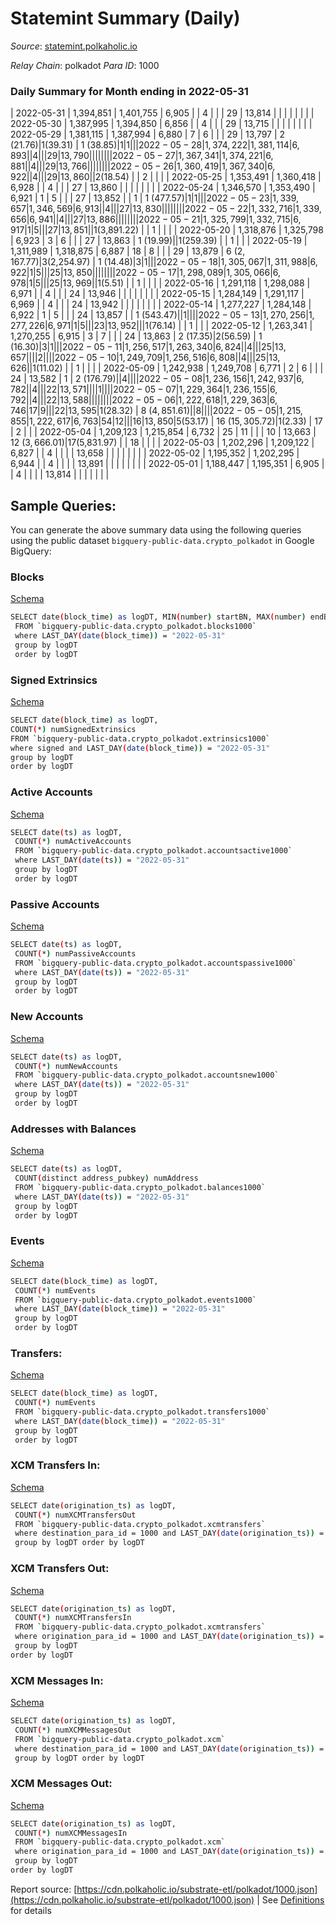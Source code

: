 # Statemint Summary (Daily)

_Source_: [statemint.polkaholic.io](https://statemint.polkaholic.io)

*Relay Chain*: polkadot
*Para ID*: 1000



### Daily Summary for Month ending in 2022-05-31


| 2022-05-31 | 1,394,851 | 1,401,755 | 6,905 |  | 4 |  |  | 29 | 13,814 |   |   |   |  |  |  |
| 2022-05-30 | 1,387,995 | 1,394,850 | 6,856 |  | 4 |  |  | 29 | 13,715 |   |   |   |  |  |  |
| 2022-05-29 | 1,381,115 | 1,387,994 | 6,880 | 7 | 6 |  |  | 29 | 13,797 | 2 ($21.76) | 1 ($39.31) | 1 ($38.85) | 1 | 1 |  |
| 2022-05-28 | 1,374,222 | 1,381,114 | 6,893 |  | 4 |  |  | 29 | 13,790 |   |   |   |  |  |  |
| 2022-05-27 | 1,367,341 | 1,374,221 | 6,881 |  | 4 |  |  | 29 | 13,766 |   |   |   |  |  |  |
| 2022-05-26 | 1,360,419 | 1,367,340 | 6,922 |  | 4 |  |  | 29 | 13,860 |   | 2 ($18.54) |   | 2 |  |  |
| 2022-05-25 | 1,353,491 | 1,360,418 | 6,928 |  | 4 |  |  | 27 | 13,860 |   |   |   |  |  |  |
| 2022-05-24 | 1,346,570 | 1,353,490 | 6,921 | 1 | 5 |  |  | 27 | 13,852 |   | 1  | 1 ($477.57) | 1 | 1 |  |
| 2022-05-23 | 1,339,657 | 1,346,569 | 6,913 |  | 4 |  |  | 27 | 13,830 |   |   |   |  |  |  |
| 2022-05-22 | 1,332,716 | 1,339,656 | 6,941 |  | 4 |  |  | 27 | 13,886 |   |   |   |  |  |  |
| 2022-05-21 | 1,325,799 | 1,332,715 | 6,917 | 1 | 5 |  |  | 27 | 13,851 |   | 1 ($3,891.22) |   | 1 |  |  |
| 2022-05-20 | 1,318,876 | 1,325,798 | 6,923 | 3 | 6 |  |  | 27 | 13,863 | 1 ($19.99) |   | 1 ($259.39) |  | 1 |  |
| 2022-05-19 | 1,311,989 | 1,318,875 | 6,887 | 18 | 8 |  |  | 29 | 13,879 | 6 ($2,167.77) | 3 ($2,254.97) | 1 ($14.48) | 3 | 1 |  |
| 2022-05-18 | 1,305,067 | 1,311,988 | 6,922 | 1 | 5 |  |  | 25 | 13,850 |   |   |   |  |  |  |
| 2022-05-17 | 1,298,089 | 1,305,066 | 6,978 | 1 | 5 |  |  | 25 | 13,969 |   | 1 ($5.51) |   | 1 |  |  |
| 2022-05-16 | 1,291,118 | 1,298,088 | 6,971 |  | 4 |  |  | 24 | 13,946 |   |   |   |  |  |  |
| 2022-05-15 | 1,284,149 | 1,291,117 | 6,969 |  | 4 |  |  | 24 | 13,942 |   |   |   |  |  |  |
| 2022-05-14 | 1,277,227 | 1,284,148 | 6,922 | 1 | 5 |  |  | 24 | 13,857 |   | 1 ($543.47) |   | 1 |  |  |
| 2022-05-13 | 1,270,256 | 1,277,226 | 6,971 | 1 | 5 |  |  | 23 | 13,952 |   |   | 1 ($76.14) |  | 1 |  |
| 2022-05-12 | 1,263,341 | 1,270,255 | 6,915 | 3 | 7 |  |  | 24 | 13,863 | 2 ($17.35) | 2 ($56.59) | 1 ($16.30) | 3 | 1 |  |
| 2022-05-11 | 1,256,517 | 1,263,340 | 6,824 |  | 4 |  |  | 25 | 13,657 |   |   |   | 2 |  |  |
| 2022-05-10 | 1,249,709 | 1,256,516 | 6,808 |  | 4 |  |  | 25 | 13,626 |   | 1 ($11.02) |   | 1 |  |  |
| 2022-05-09 | 1,242,938 | 1,249,708 | 6,771 | 2 | 6 |  |  | 24 | 13,582 | 1  | 2 ($176.79) |   | 4 |  |  |
| 2022-05-08 | 1,236,156 | 1,242,937 | 6,782 |  | 4 |  |  | 22 | 13,571 |   |   |   | 1 |  |  |
| 2022-05-07 | 1,229,364 | 1,236,155 | 6,792 |  | 4 |  |  | 22 | 13,588 |   |   |   |  |  |  |
| 2022-05-06 | 1,222,618 | 1,229,363 | 6,746 | 17 | 9 |  |  | 22 | 13,595 | 1 ($28.32) | 8 ($4,851.61) |   | 8 |  |  |
| 2022-05-05 | 1,215,855 | 1,222,617 | 6,763 | 54 | 12 |  |  | 16 | 13,850 | 5 ($53.17) | 16 ($15,305.72) | 1 ($2.33) | 17 | 2 |  |
| 2022-05-04 | 1,209,123 | 1,215,854 | 6,732 | 25 | 11 |  |  | 10 | 13,663 | 12 ($3,666.01) | 17 ($5,831.97) |   | 18 |  |  |
| 2022-05-03 | 1,202,296 | 1,209,122 | 6,827 |  | 4 |  |  |  | 13,658 |   |   |   |  |  |  |
| 2022-05-02 | 1,195,352 | 1,202,295 | 6,944 |  | 4 |  |  |  | 13,891 |   |   |   |  |  |  |
| 2022-05-01 | 1,188,447 | 1,195,351 | 6,905 |  | 4 |  |  |  | 13,814 |   |   |   |  |  |  |

## Sample Queries:
You can generate the above summary data using the following queries using the public dataset `bigquery-public-data.crypto_polkadot` in Google BigQuery:


### Blocks 

[Schema](https://github.com/colorfulnotion/substrate-etl/blob/main/schema/blocks.json)

```bash
SELECT date(block_time) as logDT, MIN(number) startBN, MAX(number) endBN, COUNT(*) numBlocks 
 FROM `bigquery-public-data.crypto_polkadot.blocks1000`  
 where LAST_DAY(date(block_time)) = "2022-05-31" 
 group by logDT 
 order by logDT
```

### Signed Extrinsics 

[Schema](https://github.com/colorfulnotion/substrate-etl/blob/main/schema/extrinsics.json)

```bash
SELECT date(block_time) as logDT, 
COUNT(*) numSignedExtrinsics 
FROM `bigquery-public-data.crypto_polkadot.extrinsics1000`  
where signed and LAST_DAY(date(block_time)) = "2022-05-31" 
group by logDT 
order by logDT
```

### Active Accounts 

[Schema](https://github.com/colorfulnotion/substrate-etl/blob/main/schema/accountsactive.json)

```bash
SELECT date(ts) as logDT, 
 COUNT(*) numActiveAccounts 
 FROM `bigquery-public-data.crypto_polkadot.accountsactive1000` 
 where LAST_DAY(date(ts)) = "2022-05-31" 
 group by logDT 
 order by logDT
```

### Passive Accounts 

[Schema](https://github.com/colorfulnotion/substrate-etl/blob/main/schema/accountspassive.json)

```bash
SELECT date(ts) as logDT, 
 COUNT(*) numPassiveAccounts 
 FROM `bigquery-public-data.crypto_polkadot.accountspassive1000` 
 where LAST_DAY(date(ts)) = "2022-05-31" 
 group by logDT 
 order by logDT
```

### New Accounts 

[Schema](https://github.com/colorfulnotion/substrate-etl/blob/main/schema/accountsnew.json)

```bash
SELECT date(ts) as logDT, 
 COUNT(*) numNewAccounts 
 FROM `bigquery-public-data.crypto_polkadot.accountsnew1000` 
 where LAST_DAY(date(ts)) = "2022-05-31" 
 group by logDT
 order by logDT
```

### Addresses with Balances 

[Schema](https://github.com/colorfulnotion/substrate-etl/blob/main/schema/balances.json)

```bash
SELECT date(ts) as logDT,
 COUNT(distinct address_pubkey) numAddress 
 FROM `bigquery-public-data.crypto_polkadot.balances1000` 
 where LAST_DAY(date(ts)) = "2022-05-31" 
 group by logDT 
 order by logDT
```

### Events 

[Schema](https://github.com/colorfulnotion/substrate-etl/blob/main/schema/events.json)

```bash
SELECT date(block_time) as logDT, 
 COUNT(*) numEvents 
 FROM `bigquery-public-data.crypto_polkadot.events1000` 
 where LAST_DAY(date(block_time)) = "2022-05-31" 
 group by logDT 
 order by logDT
```

### Transfers:

[Schema](https://github.com/colorfulnotion/substrate-etl/blob/main/schema/transfers.json)

```bash
SELECT date(block_time) as logDT, 
 COUNT(*) numEvents 
 FROM `bigquery-public-data.crypto_polkadot.transfers1000` 
 where LAST_DAY(date(block_time)) = "2022-05-31" 
 group by logDT 
 order by logDT
```

### XCM Transfers In: 

[Schema](https://github.com/colorfulnotion/substrate-etl/blob/main/schema/xcmtransfers.json)

```bash
SELECT date(origination_ts) as logDT, 
 COUNT(*) numXCMTransfersOut 
 FROM `bigquery-public-data.crypto_polkadot.xcmtransfers` 
 where destination_para_id = 1000 and LAST_DAY(date(origination_ts)) = "2022-05-31" 
 group by logDT order by logDT
```

### XCM Transfers Out: 

[Schema](https://github.com/colorfulnotion/substrate-etl/blob/main/schema/xcmtransfers.json)

```bash
SELECT date(origination_ts) as logDT, 
 COUNT(*) numXCMTransfersIn 
 FROM `bigquery-public-data.crypto_polkadot.xcmtransfers` 
 where origination_para_id = 1000 and LAST_DAY(date(origination_ts)) = "2022-05-31" 
 group by logDT 
order by logDT
```

### XCM Messages In: 

[Schema](https://github.com/colorfulnotion/substrate-etl/blob/main/schema/xcm.json)

```bash
SELECT date(origination_ts) as logDT, 
 COUNT(*) numXCMMessagesOut 
 FROM `bigquery-public-data.crypto_polkadot.xcm` 
 where destination_para_id = 1000 and LAST_DAY(date(origination_ts)) = "2022-05-31" 
 group by logDT order by logDT
```

### XCM Messages Out: 

[Schema](https://github.com/colorfulnotion/substrate-etl/blob/main/schema/xcm.json)

```bash
SELECT date(origination_ts) as logDT, 
 COUNT(*) numXCMMessagesIn 
 FROM `bigquery-public-data.crypto_polkadot.xcm` 
 where origination_para_id = 1000 and LAST_DAY(date(origination_ts)) = "2022-05-31" 
 group by logDT 
order by logDT
```


Report source: [https://cdn.polkaholic.io/substrate-etl/polkadot/1000.json](https://cdn.polkaholic.io/substrate-etl/polkadot/1000.json) | See [Definitions](/DEFINITIONS.md) for details

